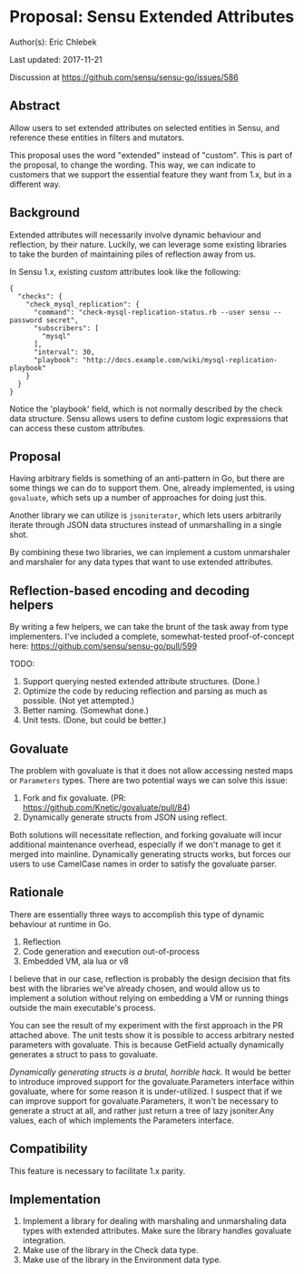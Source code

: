 # Proposal: Sensu Extended Attributes

Author(s): Eric Chlebek

Last updated: 2017-11-21

Discussion at https://github.com/sensu/sensu-go/issues/586

## Abstract

Allow users to set extended attributes on selected entities in Sensu, and
reference these entities in filters and mutators.

This proposal uses the word "extended" instead of "custom". This is part of
the proposal, to change the wording. This way, we can indicate to customers
that we support the essential feature they want from 1.x, but in a  different
way.


## Background

Extended attributes will necessarily involve dynamic behaviour and reflection,
by their nature. Luckily, we can leverage some existing libraries to take the
burden of maintaining piles of reflection away from us.

In Sensu 1.x, existing _custom_ attributes look like the following:
```
{
  "checks": {
    "check_mysql_replication": {
      "command": "check-mysql-replication-status.rb --user sensu --password secret",
      "subscribers": [
        "mysql"
      ],
      "interval": 30,
      "playbook": "http://docs.example.com/wiki/mysql-replication-playbook"
    }
  }
}
```

Notice the 'playbook' field, which is not normally described by the check data
structure. Sensu allows users to define custom logic expressions that can
access these custom attributes.

## Proposal

Having arbitrary fields is something of an anti-pattern in Go, but there are
some things we can do to support them. One, already implemented, is using
`govaluate`, which sets up a number of approaches for doing just this.

Another library we can utilize is `jsoniterator`, which lets users arbitrarily
iterate through JSON data structures instead of unmarshalling in a single shot.

By combining these two libraries, we can implement a custom unmarshaler and
marshaler for any data types that want to use extended attributes.

## Reflection-based encoding and decoding helpers

By writing a few helpers, we can take the brunt of the task away from type
implementers. I've included a complete, somewhat-tested proof-of-concept
here: https://github.com/sensu/sensu-go/pull/599

TODO:
1. Support querying nested extended attribute structures. (Done.)
1. Optimize the code by reducing reflection and parsing as much as possible.
(Not yet attempted.)
1. Better naming. (Somewhat done.)
1. Unit tests. (Done, but could be better.)

## Govaluate

The problem with govaluate is that it does not allow accessing nested maps or
`Parameters` types. There are two potential ways we can solve this issue:

1. Fork and fix govaluate. (PR: https://github.com/Knetic/govaluate/pull/84)
1. Dynamically generate structs from JSON using reflect.

Both solutions will necessitate reflection, and forking govaluate will incur
additional maintenance overhead, especially if we don't manage to get it merged
into mainline. Dynamically generating structs works, but forces our users to
use CamelCase names in order to satisfy the govaluate parser.

## Rationale

There are essentially three ways to accomplish this type of dynamic behaviour
at runtime in Go.

1. Reflection
1. Code generation and execution out-of-process
1. Embedded VM, ala lua or v8

I believe that in our case, reflection is probably the design decision that
fits best with the libraries we've already chosen, and would allow us to
implement a solution without relying on embedding a VM or running things
outside the main executable's process.

You can see the result of my experiment with the first approach in the PR
attached above. The unit tests show it is possible to access arbitrary
nested parameters with govaluate. This is because GetField actually dynamically
generates a struct to pass to govaluate.

*Dynamically generating structs is a brutal, horrible hack*. It would be better
to introduce improved support for the govaluate.Parameters interface within
govaluate, where for some reason it is under-utilized. I suspect that if we can
improve support for govaluate.Parameters, it won't be necessary to generate a
struct at all, and rather just return a tree of lazy jsoniter.Any values,
each of which implements the Parameters interface.

## Compatibility

This feature is necessary to facilitate 1.x parity.

## Implementation

1. Implement a library for dealing with marshaling and unmarshaling data types
with extended attributes. Make sure the library handles govaluate integration.
1. Make use of the library in the Check data type.
1. Make use of the library in the Environment data type.
